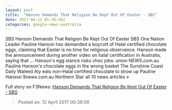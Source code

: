 ```yaml
---
layout: post
title:  "Hanson Demands That Religion Be Kept Out Of Easter - SBS"
date: 2017-04-12 01:36:56Z
categories: google-news-australia
---
```


SBS Hanson Demands That Religion Be Kept Out Of Easter SBS One Nation Leader Pauline Hanson has demanded a boycott of Halal certified chocolate eggs, claiming that Easter is no time for religious observance. Hanson made the announcement during another video on halal certification in Australia, saying that ... Hanson's egg stance risks choc jobs: union NEWS.com.au Pauline Hanson's chocolate eggs in the wrong basket The Sunshine Coast Daily Waleed Aly eats non-Halal certified chocolate to show up Pauline Hanson 9news.com.au Northern Star all 10 news articles »


Full story on F3News: [Hanson Demands That Religion Be Kept Out Of Easter - SBS](http://www.f3nws.com/n/FuxSrB)

> Posted on: 12 April 2017 00:36:56
